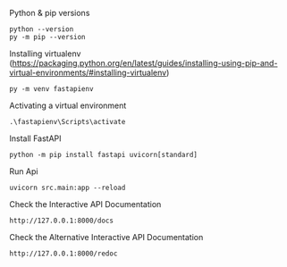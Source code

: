 Python & pip versions	

	python --version
	py -m pip --version

Installing virtualenv (https://packaging.python.org/en/latest/guides/installing-using-pip-and-virtual-environments/#installing-virtualenv)

	py -m venv fastapienv

Activating a virtual environment

	.\fastapienv\Scripts\activate

Install FastAPI


	python -m pip install fastapi uvicorn[standard]
	
Run Api

	uvicorn src.main:app --reload
	
Check the Interactive API Documentation

	http://127.0.0.1:8000/docs

Check the Alternative Interactive API Documentation

	http://127.0.0.1:8000/redoc
	
	
